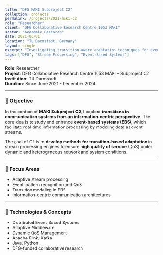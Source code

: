 ```yaml
---
title: "DFG MAKI Subproject C2"
collection: projects
permalink: /projects/2021-maki-c2
role: "Researcher"
client: "DFG Collaborative Research Centre 1053 MAKI"
sector: "Academic Research"
date: 2021-06-01
location: "TU Darmstadt, Germany"
layout: single
excerpt: "Investigating transition-aware adaptation techniques for event-based systems to enhance Quality of Service in dynamic communication environments."
tags: ["DFG", "Stream Processing", "Event-Based Systems"]
---
```


**Role**: Researcher  
**Project**: DFG Collaborative Research Centre 1053 MAKI – Subproject C2  
**Institution**: TU Darmstadt  
**Duration**: Since June 2021 - December 2024

---

### 🎯 Objective

In the context of **MAKI Subproject C2**, I explore **transitions in communication systems from an information-centric perspective**. The core idea is to study and enhance **event-based systems (EBS)**, which facilitate real-time information processing by modeling data as event streams.

The goal of C2 is to **develop methods for transition-based adaptation** in stream processing engines to ensure **high quality of service** (QoS) under dynamic and heterogeneous network and system conditions.

---

### 🧩 Focus Areas

- Adaptive stream processing
- Event-pattern recognition and QoS
- Transition modeling in EBS
- Information-centric communication architectures

---

### 🧪 Technologies & Concepts

- Distributed Event-Based Systems  
- Adaptive Middleware  
- Dynamic QoS Management  
- Apache Flink, Kafka  
- Java, Python  
- DFG-funded collaborative research

